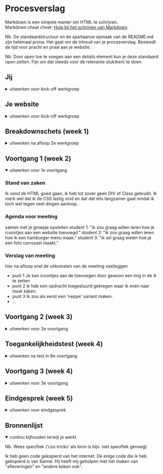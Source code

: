 # Procesverslag
Markdown is een simpele manier om HTML te schrijven.  
Markdown cheat cheet: [Hulp bij het schrijven van Markdown](https://github.com/adam-p/markdown-here/wiki/Markdown-Cheatsheet).

Nb. De standaardstructuur en de spartaanse opmaak van de README.md zijn helemaal prima. Het gaat om de inhoud van je procesverslag. Besteedt de tijd voor pracht en praal aan je website.

Nb. Door *open* toe te voegen aan een *details* element kun je deze standaard open zetten. Fijn om dat steeds voor de relevante stuk(ken) te doen.





## Jij

<details>
<summary>uitwerken voor kick-off werkgroep</summary>

### Auteur:
Cera Dusseau

#### Je startniveau:
blauw

#### Je focus:
surface plane
 
</details>





## Je website

<details>
<summary>uitwerken voor kick-off werkgroep</summary>

### Je opdracht:
<a href="https://www.videoland.com/nl/"></a>

#### Screenshot(s) van de eerste pagina (small screen): 
Home page
<img src="images/afbeeldingeerstepagina.png" width="375px" alt="omschrijving van de pagina">

#### Screenshot(s) van de tweede pagina (small screen):
Informatie pagina
<img src="images/specifiekepagina.png" width="375px" alt="omschrijving van de pagina">
 
</details>



## Breakdownschets (week 1)

<details>
<summary>uitwerken na afloop 2e werkgroep</summary>

### de hele pagina: 
<img src="images/Helepagina.png" width="375px" alt="breakdown van de hele pagina">

### dynamisch deel (bijv menu): 
<img src="images/Menu.png" width="375px" alt="breakdown van een dynamisch deel">

### dynamisch deel (bijv menu): 
<img src="images/specifiekepagina.png" width="375px" alt="breakdown van een dynamisch deel">


</details>





## Voortgang 1 (week 2)

<details open>
<summary>uitwerken voor 1e voortgang</summary>

### Stand van zaken
Ik vond de HTML goed gaan, ik heb tot zover geen DIV of Class gebruikt. Ik merk wel dat ik de CSS lastig vind en dat dat iets langzamer gaat omdat ik toch wel tegen veel dingen aanloop.




### Agenda voor meeting
samen met je groepje opstellen
student 1: "ik zou graag willen leren hoe je icoontjes aan een website toevoegd."
student 2: "ik zou graag willen leren hoe ik een hamburger menu maak."
student 3: "ik wil graag weten hoe je een foto carrousel maakt."   


### Verslag van meeting
hier na afloop snel de uitkomsten van de meeting vastleggen

- punt 1 Je kan icoontjes aan de <A> toevoegen door gewoon een img in de A te zetten
- punt 2 ik heb een opdracht toegestuurd gekregen waar ik even naar moet kijken.
- punt 3 Ik zou als eerst een 'neppe' variant maken. 
- ...

</details>





## Voortgang 2 (week 3)

<details>
<summary>uitwerken voor 2e voortgang</summary>

### Stand van zaken
Tijdens week twee heb ik me vooral gefocust op de CSS en een beetje op de Javascript. Ik merk dat ik Css lastig vind maar zodra de code werkt maakt dat veel goed. Ik heb deze week een hamburger menu werkend gemaakt en ben begonnen aan de tweede pagina zodat ik hierna alleen nog maar de CSS en Javascript hoef te doen


### Agenda voor meeting
samen met je groepje opstellen
student 1: "Ik zou deze week graag willen leren hoe ik een scrollbar maak voor foto's zodat mijn website bij een grotere layout meer foto's laat zien."
student 2: "Ook zou ik willen leren hoe ik een eigen gekozen font kan gebruiken."
student 3: 



### Verslag van meeting
hier na afloop snel de uitkomsten van de meeting vastleggen

- punt 1 ik heb geleerd hoe ik een scrollbar kan maken en als de pagina dan groter wordt hoe dit dan aanpast.
- punt 2 Ik heb geleerd hoe ik de tweede html pagina kon koppelen aan een css

</details>





## Toegankelijkheidstest (week 4)

<details>
<summary>uitwerken na test in 8e voortgang</summary>

### Bevindingen
Test met beperkingen
Noor Meijns:

Tunnel visie:
plaatje 1 is niet echt te zien. 
button is te zien maar niet helemaal goed. Moet ik nog afmaken
plaatjes zijn wel goed te zien verder
getallen zijn bij live tv wel goed te zien.

button’s op pagina 2 ook goed te zien.

diabetic disease:
Pagina is goed te lezen
grote is normaal
donkere plaatjes zijn lastiger om te zien.

Central field lost:
Tekst is moeilijker te lezen.
tekst in verder kijken is lastiger

Blur:
tekst niet te lezen tenzij je inzoomt
als je inzoomt is het goed te lezen

blur and central field lost:
heel lastig.
Plaatjes zijn niet te lezen
afspeel button is lastig te lezen.
werkt alleen als je je scherm groot maakt.
button’s op de tweede pagina zijn moeilijk te zien.

ADHD test
scrollen tijdens een afleiding is lastig. 
je vergeet snel wat je hebt aangeklikt
korte tekst is handig zodat je snel kan lezen wat er staat.

Parkinson:

Grote knoppen zijn wel chil

Alles met toetsenboard

als je begint bij de pagina kom je niet bij de nav dat is pas als je onderaan bent.
Meer de focus state uitwerken


#### Titel eerste bevinding
 
Voor de mensen die slecht ziend zijn en gebruik maken van screenreaders is het belangrijk dat er bij de alt een duidelijke omschrijving staat van wat er precies op het plaatje staat.

Om mijn site te verbeteren heb ik bij elke afbeelding alt een duidelijke omschrijving van de tekst gezet


#### Titel tweede bevinding. 
Voor de mensen die alleen maar met het toetsenbord door te pagina navigeren is het belangrijk dat de focus state goed werkt.

Om mijn site te verbeteren heb ik de focus state goed op laten vallen. Verder heb ik ook gebruik gemaakt van de active state zodat de gebruiker weet waar hij is op de site.

Dit laatste is ook handig voor mensen die snel afgeraakt zijn. Zij weten door de active state waar ze zich bevinden op de site.


#### Titel volgende bevinding. 
Ik voor de mensen die slecht ziend zijn en de site erg willen vergroten is het makkelijk als zij de tekst dus goed kunnen lezen en het niet 1 lange zin wordt.

Om mijn site te verbeteren heb ik de tekst een max-width gegeven zodat de tekst niet te groot wordt als je de pagina vergoot en zo nog makkelijk te lezen is.


#### Titel nog een bevinding. 
voor blur and central field lost vind ik het lastig iets te bedenken, buiten een goede voice over, zodat zij makkelijk door de site kunnen navigeren 

</details>





## Voortgang 3 (week 4)

<details>
<summary>uitwerken voor 3e voortgang</summary>

### Stand van zaken
Deze week ging het coderen best wel oke. Ik merkte dat ik het wat meer automatisch gaat en dat ik het leuk begin te vinden. Ik ben deze week met de laatste dingen bezig geweest om de puntjes op de I te zetten. Ik heb hier hulp bij gekregen van zowel Sanne als Sundous en ik ben heel blij dat beide me hebben geholpen.


### Agenda voor meeting

samen met je groepje opstellen
student 1: "Ik zou graag door mijn html code willen gaan en kijken of ik ergens nog aanpassingen moet doen."
student 2: "Ik heb bij mijn tweede pagina prince charming met een stuk tekst alleen ik krijg die tekst er niet naast."
student 3: "Ik vind het lastig om iets te bedenken om te verbeteren voor de screen reader."



### Verslag van meeting
hier na afloop snel de uitkomsten van de meeting vastleggen

- punt 1: De code ziet er netjes uit. Het is alleen netter als ik de sections in mijn eerste html pagina verander naar lists.
- punt 2: Dat kan ik doen door een grid.
- punt 3: Je kan de alts verduidelijken voor de screen reader.
- ...

</details>





## Eindgesprek (week 5)

<details>
<summary>uitwerken voor eindgesprek</summary>

### Stand van zaken
Week 5, wat voor mij eigenlijk alleen een weekend is omdat ik maandag het gesprek heb, ervaar ik als gespannen! Het coderen is in de afgelopen weken voor mij van "vreselijk" naar "toch best wel leuk" gegaan. Dit weekend ben ik bezig geweest met de read me af te maken, de sections in mijn index.html pagina te veranderen naar lists, de alt bij de foto's aan te passen naar duidelijke teksten voor de screen readers en als laatst heb ik de afbeeldingen die ik in eerste instantie gebruikte voor sommige teksten veranderd in daadwerkelijke teksten.
<img src="images/eindresultaat2.png" width="375px" alt="omschrijving van de pagina">

### Screenshot(s)

<img src="images/einresultaatpagina1.png" width="375px" alt="omschrijving van de pagina">
<img src="images/eindresultaat2.png" width="375px" alt="omschrijving van de pagina">

</details>





## Bronnenlijst

<details open>
<summary>continu bijhouden terwijl je werkt</summary>

Nb. Wees specifiek ('css-tricks' als bron is bijv. niet specifiek genoeg).

Ik heb geen code gekopierd van het internet. De enige code die ik heb gekopierd is van Sanne. Hij heeft mij geholpen met het maken van "afleveringen" en "andere keken ook".

</details>